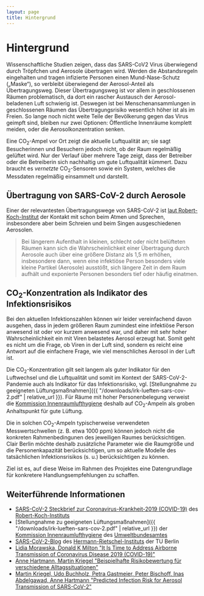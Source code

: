 ```yaml
---
layout: page
title: Hintergrund
---
```

# Hintergrund

Wissenschaftliche Studien zeigen, dass das SARS-CoV2 Virus überwiegend durch Tröpfchen und Aerosole übertragen wird. Werden die Abstandsregeln eingehalten und tragen infizierte Personen einen Mund-Nase-Schutz („Maske“), so verbleibt überwiegend der Aerosol-Anteil als Übertragungsweg. Dieser Übertragungsweg ist vor allem in geschlossenen Räumen problematisch, da dort ein rascher Austausch der Aerosol-beladenen Luft schwierig ist. Deswegen ist bei Menschenansammlungen in geschlossenen Räumen das Übertragungsrisiko wesentlich höher ist als im Freien. So lange noch nicht weite Teile der Bevölkerung gegen das Virus geimpft sind, bleiben nur zwei Optionen: Öffentliche Innenräume komplett meiden, oder die Aerosolkonzentration senken.

Eine CO<sub>2</sub>-Ampel vor Ort zeigt die aktuelle Luftqualität an; sie sagt Besucherinnen und Besuchern jedoch nicht, ob der Raum regelmäßig gelüftet wird. Nur der Verlauf über mehrere Tage zeigt, dass der Betreiber oder die Betreiberin sich nachhaltig um gute Luftqualität kümmert. Dazu braucht es _vernetzte_ CO<sub>2</sub>-Sensoren sowie ein System, welches die Messdaten regelmäßig einsammelt und darstellt.

## Übertragung von SARS-CoV-2 durch Aerosole

Einer der relevantesten Übertragungswege von SARS-CoV-2 ist
[laut Robert-Koch-Institut](https://www.rki.de/DE/Content/InfAZ/N/Neuartiges_Coronavirus/Steckbrief.html)
der Kontakt mit schon beim Atmen und Sprechen, insbesondere aber beim Schreien
und beim Singen ausgeschiedenen Aerosolen.

> Bei längerem Aufenthalt in kleinen, schlecht oder nicht belüfteten Räumen
> kann sich die Wahrscheinlichkeit einer Übertragung durch Aerosole auch über
> eine größere Distanz als 1,5 m erhöhen, insbesondere dann, wenn eine
> infektiöse Person besonders viele kleine Partikel (Aerosole) ausstößt, sich
> längere Zeit in dem Raum aufhält und exponierte Personen besonders tief oder
> häufig einatmen.

## CO<sub>2</sub>-Konzentration als Indikator des Infektionsrisikos

Bei den aktuellen Infektionszahlen können wir leider vereinfachend davon ausgehen, dass in jedem größeren Raum zumindest eine infektiöse Person anwesend ist oder vor kurzem anwesend war, und daher mit sehr hoher Wahrscheinlichkeit ein mit Viren belastetes Aerosol erzeugt hat. Somit geht es nicht um die Frage, ob Viren in der Luft sind, sondern es reicht eine Antwort auf die einfachere Frage, wie viel menschliches Aerosol in der Luft ist.

Die CO<sub>2</sub>-Konzentration gilt seit langem als guter Indikator für den
Luftwechsel und die Luftqualität und somit im Kontext der SARS-CoV-2-Pandemie
auch als Indikator für das Infektionsrisiko, vgl.
[Stellungnahme zu geeigneten Lüftungsmaßnahmen]({{ "/downloads/irk-lueften-sars-cov-2.pdf" | relative_url }}).
Für Räume mit hoher Personenbelegung verweist die [Kommission
Innenraumlufthygiene](https://www.umweltbundesamt.de/themen/gesundheit/kommissionen-arbeitsgruppen/kommission-innenraumlufthygiene)
deshalb auf CO<sub>2</sub>-Ampeln als groben Anhaltspunkt für gute Lüftung.

Die in solchen CO<sub>2</sub>-Ampeln typischerweise verwendeten
Messwertschwellen (z. B. etwa 1000 ppm) können jedoch nicht die konkreten
Rahmenbedingunen des jeweiligen Raumes berücksichtigen. Clair Berlin möchte
deshalb zusätzliche Parameter wie die Raumgröße und die Personenkapazität
berücksichtigen, um so aktuelle Modelle des tatsächlichen Infektionsrisikos (s.
u.) berücksichtigen zu können.

Ziel ist es, auf diese Weise im Rahmen des Projektes eine Datengrundlage für
konkretere Handlungsempfehlungen zu schaffen.

## Weiterführende Informationen

* [SARS-CoV-2 Steckbrief zur Coronavirus-Krankheit-2019 (COVID-19)](https://www.rki.de/DE/Content/InfAZ/N/Neuartiges_Coronavirus/Steckbrief.html) des [Robert-Koch-Instituts](https://www.rki.de)
* [Stellungnahme zu geeigneten Lüftungsmaßnahmen]({{ "/downloads/irk-lueften-sars-cov-2.pdf" | relative_url }}) der [Kommission Innenraumlufthygiene](https://www.umweltbundesamt.de/themen/gesundheit/kommissionen-arbeitsgruppen/kommission-innenraumlufthygiene) des [Umweltbundesamtes](https://www.umweltbundesamt.de/)
* [SARS-CoV-2-Blog](https://blogs.tu-berlin.de/hri_sars-cov-2/) des [Hermann-Rietschel-Instituts](https://www.hri.tu-berlin.de/menue/home/) der TU Berlin
* [Lidia Morawska, Donald K Milton "It Is Time to Address Airborne Transmission of Coronavirus Disease 2019 (COVID-19)"](https://doi.org/10.1093/cid/ciaa939)
* [Anne Hartmann, Martin Kriegel "Beispielhafte Risikobewertung für verschiedene Alltagssituationen"](https://doi.org/10.14279/depositonce-10714)
* [Martin Kriegel, Udo Buchholz, Petra Gastmeier, Peter Bischoff, Inas Abdelgawad, Anne Hartmann "Predicted Infection Risk for Aerosol Transmission of SARS-CoV-2"](https://doi.org/10.1101/2020.10.08.20209106)
